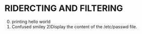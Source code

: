 # RIDERCTING AND FILTERING
0) printing hello world
1) Confused smiley
2)Display the content of the /etc/passwd file. 
